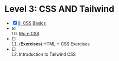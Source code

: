 # Level 3: CSS AND Tailwind

- [x] [9. CSS Basics](./9-css-basics.md)
- [x] 10. [More CSS](./10-more-css.md)
- [ ] 11. (**Exercises**) HTML + CSS Exercises
- [ ] 12. Introduction to Tailwind CSS
